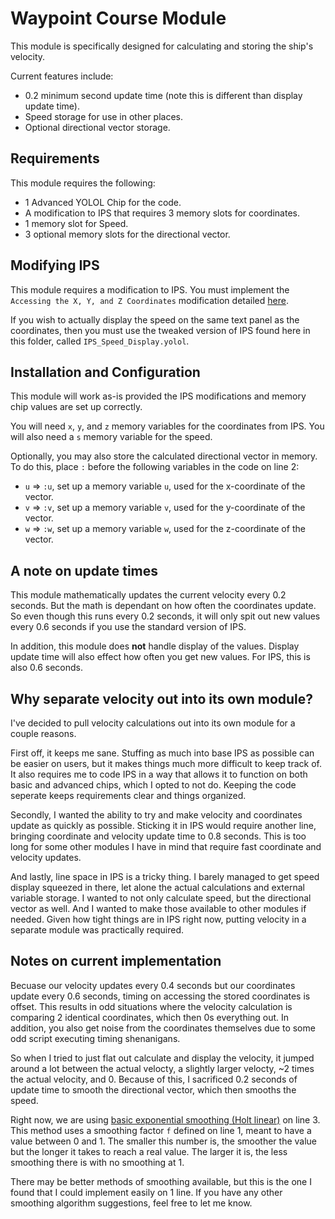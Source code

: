 # Waypoint Course Module

This module is specifically designed for calculating and storing the ship's velocity.

Current features include:

- 0.2 minimum second update time (note this is different than display update time).
- Speed storage for use in other places.
- Optional directional vector storage.

## Requirements

This module requires the following:

- 1 Advanced YOLOL Chip for the code.
- A modification to IPS that requires 3 memory slots for coordinates.
- 1 memory slot for Speed.
- 3 optional memory slots for the directional vector.

## Modifying IPS

This module requires a modification to IPS. You must implement the `Accessing the X, Y, and Z Coordinates` modification detailed [here](https://github.com/Tmktahu/IPS/tree/main/Modules).

If you wish to actually display the speed on the same text panel as the coordinates, then you must use the tweaked version of IPS found here in this folder, called `IPS_Speed_Display.yolol`.

## Installation and Configuration

This module will work as-is provided the IPS modifications and memory chip values are set up correctly.

You will need `x`, `y`, and `z` memory variables for the coordinates from IPS. You will also need a `s` memory variable for the speed.

Optionally, you may also store the calculated directional vector in memory. To do this, place `:` before the following variables in the code on line 2:

- `u` => `:u`, set up a memory variable `u`, used for the x-coordinate of the vector.
- `v` => `:v`, set up a memory variable `v`, used for the y-coordinate of the vector.
- `w` => `:w`, set up a memory variable `w`, used for the z-coordinate of the vector.

## A note on update times

This module mathematically updates the current velocity every 0.2 seconds. But the math is dependant on how often the coordinates update. So even though this runs every 0.2 seconds, it will only spit out new values every 0.6 seconds if you use the standard version of IPS.

In addition, this module does **not** handle display of the values. Display update time will also effect how often you get new values. For IPS, this is also 0.6 seconds.

## Why separate velocity out into its own module?

I've decided to pull velocity calculations out into its own module for a couple reasons.

First off, it keeps me sane. Stuffing as much into base IPS as possible can be easier on users, but it makes things much more difficult to keep track of. It also requires me to code IPS in a way that allows it to function on both basic and advanced chips, which I opted to not do. Keeping the code seperate keeps requirements clear and things organized.

Secondly, I wanted the ability to try and make velocity and coordinates update as quickly as possible. Sticking it in IPS would require another line, bringing coordinate and velocity update time to 0.8 seconds. This is too long for some other modules I have in mind that require fast coordinate and velocity updates.

And lastly, line space in IPS is a tricky thing. I barely managed to get speed display squeezed in there, let alone the actual calculations and external variable storage. I wanted to not only calculate speed, but the directional vector as well. And I wanted to make those available to other modules if needed. Given how tight things are in IPS right now, putting velocity in a separate module was practically required.

## Notes on current implementation

Becuase our velocity updates every 0.4 seconds but our coordinates update every 0.6 seconds, timing on accessing the stored coordinates is offset. This results in odd situations where the velocity calculation is comparing 2 identical coordinates, which then 0s everything out. In addition, you also get noise from the coordinates themselves due to some odd script executing timing shenanigans.

So when I tried to just flat out calculate and display the velocity, it jumped around a lot between the actual velocty, a slightly larger velocty, ~2 times the actual velocity, and 0. Because of this, I sacrificed 0.2 seconds of update time to smooth the directional vector, which then smooths the speed.

Right now, we are using [basic exponential smoothing (Holt linear)](https://en.wikipedia.org/wiki/Exponential_smoothing%23Basic_%28simple%29_exponential_smoothing_%28Holt_linear%29) on line 3. This method uses a smoothing factor `f` defined on line 1, meant to have a value between 0 and 1. The smaller this number is, the smoother the value but the longer it takes to reach a real value. The larger it is, the less smoothing there is with no smoothing at 1.

There may be better methods of smoothing available, but this is the one I found that I could implement easily on 1 line. If you have any other smoothing algorithm suggestions, feel free to let me know.
